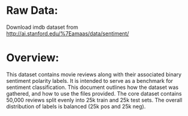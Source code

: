 # Raw Data:
Download imdb dataset from http://ai.stanford.edu/%7Eamaas/data/sentiment/

# Overview:
This dataset contains movie reviews along with their associated binary sentiment polarity labels. It is intended to serve as a benchmark for sentiment classification. This document outlines how the dataset was gathered, and how to use the files provided. The core dataset contains 50,000 reviews split evenly into 25k train and 25k test sets. The overall distribution of labels is balanced (25k pos and 25k neg). 
